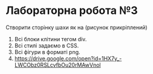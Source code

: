 # Лабораторна робота №3
Створити сторінку шахи як на (рисунок прикріплений)
1. Всі блоки клітини тегом div.
2. Всі стилі задаємо в CSS.
3. Всі фігури в форматі png.
4. https://drive.google.com/open?id=1HX7y_-LWCObz0RSLcvfbOu20rMAwVnol
